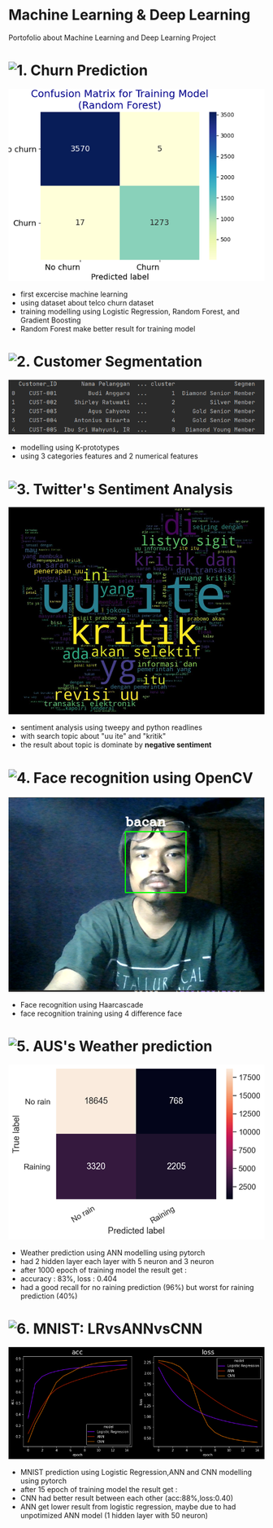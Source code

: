 # Machine Learning & Deep Learning
Portofolio about Machine Learning and Deep Learning Project

 # ![1. Churn Prediction](https://github.com/boxside/Dqlab_Churn_Prediction)
 
 
  ![rf](https://github.com/boxside/Dqlab_Churn_Prediction/blob/main/figure/trainrf.png)
 
 
  * first excercise machine learning
  * using dataset about telco churn dataset
  * training modelling using Logistic Regression, Random Forest, and Gradient Boosting
  * Random Forest make better result for training model
  
  

 # ![2. Customer Segmentation](https://github.com/boxside/-KModes-Customer_Segmentation)
 
 
  ![kpro](https://github.com/boxside/-KModes-Customer_Segmentation/blob/main/figure/segmentation.png)
 
 
  * modelling using K-prototypes
  * using 3 categories features and 2 numerical features


 # ![3. Twitter's Sentiment Analysis](https://github.com/boxside/analisis-sentimen-twitter)
 
 
  ![twitter](https://github.com/boxside/analisis-sentimen-twitter/blob/main/figure/twitter.jpg)
 
 
  * sentiment analysis using tweepy and python readlines
  * with search topic about "uu ite" and "kritik"
  * the result about topic is dominate by **negative sentiment**


 # ![4. Face recognition using OpenCV](https://github.com/boxside/Face_recognition_OpenCV)
 
 
  ![opencv](https://github.com/boxside/Face_recognition_OpenCV/blob/main/muke/Untitled.png)
 
 
  * Face recognition using Haarcascade
  * face recognition training using 4 difference face


 # ![5. AUS's Weather prediction](https://github.com/boxside/AUS_weather_ANN)
 
 
  ![opencv](https://github.com/boxside/AUS_weather_ANN/blob/main/figure/5.png)
 
 
  * Weather prediction using ANN modelling using pytorch
  * had 2 hidden layer each layer with 5 neuron and 3 neuron
  * after 1000 epoch of training model the result get :
  * accuracy : 83%, loss : 0.404
  * had a good recall for no raining prediction (96%) but worst for raining prediction (40%)


 # ![6. MNIST: LRvsANNvsCNN](https://github.com/boxside/MNIST-with_LR-ANN-CNN)
 
 
  ![mnist](https://github.com/boxside/MNIST-with_LR-ANN-CNN/blob/main/output_24_0.png)
 
 
  * MNIST prediction using Logistic Regression,ANN and CNN modelling using pytorch
  * after 15 epoch of training model the result get :
  * CNN had better result between each other (acc:88%,loss:0.40)
  * ANN get lower result from logistic regression, maybe due to had unpotimized ANN model (1 hidden layer with 50 neuron)
